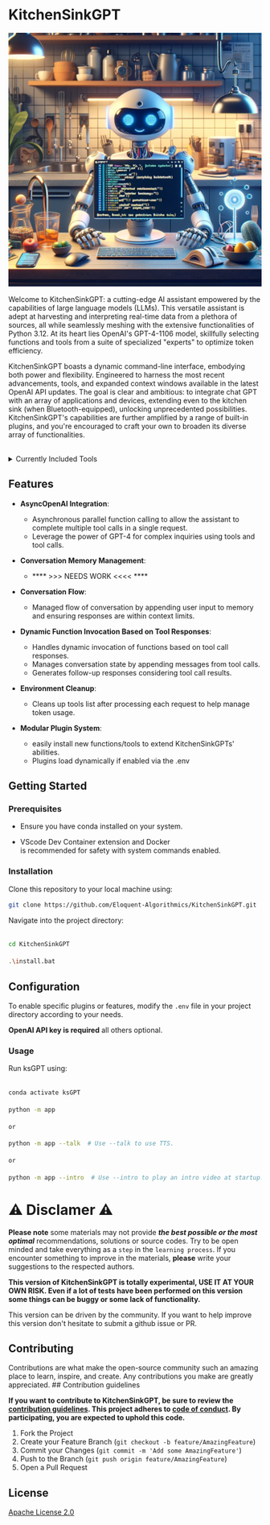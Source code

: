 # KitchenSinkGPT
<p align="center">
  <img src="ksGPT.png" alt="hero_image">
</p>
Welcome to KitchenSinkGPT: a cutting-edge AI assistant empowered by the capabilities of large language models (LLMs). This versatile assistant is adept at harvesting and interpreting real-time data from a plethora of sources, all while seamlessly meshing with the extensive functionalities of Python 3.12. At its heart lies OpenAI's GPT-4-1106 model, skillfully selecting functions and tools from a suite of specialized "experts" to optimize token efficiency.

KitchenSinkGPT boasts a dynamic command-line interface, embodying both power and flexibility. Engineered to harness the most recent advancements, tools, and expanded context windows available in the latest OpenAI API updates. The goal is clear and ambitious: to integrate chat GPT with an array of applications and devices, extending even to the kitchen sink (when Bluetooth-equipped), unlocking unprecedented possibilities. KitchenSinkGPT's capabilities are further amplified by a range of built-in plugins, and you're encouraged to craft your own to broaden its diverse array of functionalities.


<br>
<details>
<summary>Currently Included Tools</summary>

- **get_current_date_time**:
    - Get the current date and time.
- **ask_chat_gpt_4_0314**:
    - Send a request the 0314 (or any) model with a custom system prompt and tool set.
- **send_email**:
    - Send an email message using Gmail.
- **delete_email**:
    - Delete an email message by ID from Gmail.
- **get_emails_google**:
    - Retrieve a list of emails from Gmail.
- **get_next_google_calendar_event**:
    - Get the next event from the Google Calendar.
- **search_google**:
    - Search Google and return results.
- **ask_gemini_pro**:
    - Ask Gemini Pro for help.
- **get_all_news**:
    - Aggregate news articles from NewsAPI.org and The New York Times based on a query.
- **get_news_from_newsapi**:
    - Fetch news articles from the NewsAPI.org API based on a query.
- **get_news_from_nyt**:
    - Fetch news articles from The New York Times API based on a query.
- **get_vehicle_details**:
    - Retrieve details of a vehicle by VIN from the NHTSA vPic API.
- **get_system_information**:
    - Get information about the local machine.
- **run_system_command**:
    - Run a system command.
- **read_python_script**:
    - Read a Python script.
- **write_python_script**:
    - Write a Python script.
- **amend_python_script**:
    - Amend a Python script.
- **execute_python_script**:
    - Execute a Python script.
- **get_current_weather**:
    - Get the current weather in a location.

</details>

## Features

- **AsyncOpenAI Integration**: 
    - Asynchronous parallel function calling to allow the assistant to complete multiple tool calls in a single request.
    - Leverage the power of GPT-4 for complex inquiries using tools and tool calls.

- **Conversation Memory Management**: 
    - **** >>> NEEDS WORK <<<< ****

- **Conversation Flow**:
    - Managed flow of conversation by appending user input to memory and ensuring responses are within context limits.

- **Dynamic Function Invocation Based on Tool Responses**:
    - Handles dynamic invocation of functions based on tool call responses.
    - Manages conversation state by appending messages from tool calls.
    - Generates follow-up responses considering tool call results.

- **Environment Cleanup**:
    - Cleans up tools list after processing each request to help manage token usage.

- **Modular Plugin System**:
    - easily install new functions/tools to extend KitchenSinkGPTs' abilities.
    - Plugins load dynamically if enabled via the .env

## Getting Started

### Prerequisites

- Ensure you have conda installed on your system.

- VScode Dev Container extension and Docker <br>is recommended for safety with system commands enabled.

### Installation

Clone this repository to your local machine using:

```bash
git clone https://github.com/Eloquent-Algorithmics/KitchenSinkGPT.git
```

Navigate into the project directory:

```bash

cd KitchenSinkGPT

.\install.bat

```

## Configuration

To enable specific plugins or features, modify the `.env` file in your project directory according to your needs.

**OpenAI API key is required** all others optional.


### Usage

Run ksGPT using:

```bash

conda activate ksGPT

python -m app

or

python -m app --talk  # Use --talk to use TTS.

or

python -m app --intro  # Use --intro to play an intro video at startup.
```

# ⚠️ Disclamer ⚠️
**Please note** some materials may not provide ***the best possible or the most optimal*** recommendations, solutions or source codes. Try to be open minded and take everything as a `step` in the `learning process`. If you encounter something to improve in the materials, **please** write your suggestions to the respected authors.

**This version of KitchenSinkGPT is totally experimental, USE IT AT YOUR OWN RISK. Even if a lot of tests have been performed on this version some things can be buggy or some lack of functionality.**

This version can be driven by the community. If you want to help improve this version don't hesitate to submit a github issue or PR.

## Contributing

Contributions are what make the open-source community such an amazing place to learn, inspire, and create. Any contributions you make are greatly appreciated. ## Contribution guidelines

**If you want to contribute to KitchenSinkGPT, be sure to review the [contribution guidelines](CONTRIBUTING.md). This project adheres to [code of conduct](CODE_OF_CONDUCT.md). By participating, you are expected to uphold this code.**

1. Fork the Project
2. Create your Feature Branch (`git checkout -b feature/AmazingFeature`)
3. Commit your Changes (`git commit -m 'Add some AmazingFeature'`)
4. Push to the Branch (`git push origin feature/AmazingFeature`)
5. Open a Pull Request


## License

[Apache License 2.0](LICENSE)
